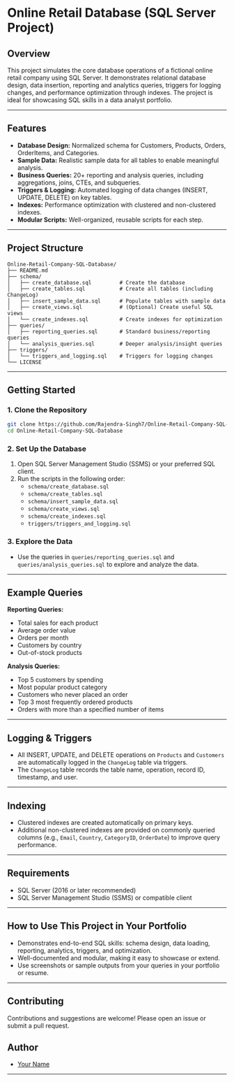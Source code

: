 # Online Retail Database (SQL Server Project)

## Overview

This project simulates the core database operations of a fictional online retail company using SQL Server. It demonstrates relational database design, data insertion, reporting and analytics queries, triggers for logging changes, and performance optimization through indexes. The project is ideal for showcasing SQL skills in a data analyst portfolio.

---

## Features

- **Database Design:** Normalized schema for Customers, Products, Orders, OrderItems, and Categories.
- **Sample Data:** Realistic sample data for all tables to enable meaningful analysis.
- **Business Queries:** 20+ reporting and analysis queries, including aggregations, joins, CTEs, and subqueries.
- **Triggers & Logging:** Automated logging of data changes (INSERT, UPDATE, DELETE) on key tables.
- **Indexes:** Performance optimization with clustered and non-clustered indexes.
- **Modular Scripts:** Well-organized, reusable scripts for each step.

---

## Project Structure

```
Online-Retail-Company-SQL-Database/
├── README.md
├── schema/
│   ├── create_database.sql         # Create the database
│   ├── create_tables.sql           # Create all tables (including ChangeLog)
│   ├── insert_sample_data.sql      # Populate tables with sample data
│   ├── create_views.sql            # (Optional) Create useful SQL views
│   └── create_indexes.sql          # Create indexes for optimization
├── queries/
│   ├── reporting_queries.sql       # Standard business/reporting queries
│   └── analysis_queries.sql        # Deeper analysis/insight queries
├── triggers/
│   └── triggers_and_logging.sql    # Triggers for logging changes
└── LICENSE
```

---

## Getting Started

### 1. Clone the Repository

```bash
git clone https://github.com/Rajendra-Singh7/Online-Retail-Company-SQL-Database.git
cd Online-Retail-Company-SQL-Database
```

### 2. Set Up the Database

1. Open SQL Server Management Studio (SSMS) or your preferred SQL client.
2. Run the scripts in the following order:
   - `schema/create_database.sql`
   - `schema/create_tables.sql`
   - `schema/insert_sample_data.sql`
   - `schema/create_views.sql` 
   - `schema/create_indexes.sql`
   - `triggers/triggers_and_logging.sql`

### 3. Explore the Data

- Use the queries in `queries/reporting_queries.sql` and `queries/analysis_queries.sql` to explore and analyze the data.

---

## Example Queries

**Reporting Queries:**
- Total sales for each product
- Average order value
- Orders per month
- Customers by country
- Out-of-stock products

**Analysis Queries:**
- Top 5 customers by spending
- Most popular product category
- Customers who never placed an order
- Top 3 most frequently ordered products
- Orders with more than a specified number of items

---

## Logging & Triggers

- All INSERT, UPDATE, and DELETE operations on `Products` and `Customers` are automatically logged in the `ChangeLog` table via triggers.
- The `ChangeLog` table records the table name, operation, record ID, timestamp, and user.

---

## Indexing

- Clustered indexes are created automatically on primary keys.
- Additional non-clustered indexes are provided on commonly queried columns (e.g., `Email`, `Country`, `CategoryID`, `OrderDate`) to improve query performance.

---

## Requirements

- SQL Server (2016 or later recommended)
- SQL Server Management Studio (SSMS) or compatible client

---

## How to Use This Project in Your Portfolio

- Demonstrates end-to-end SQL skills: schema design, data loading, reporting, analytics, triggers, and optimization.
- Well-documented and modular, making it easy to showcase or extend.
- Use screenshots or sample outputs from your queries in your portfolio or resume.

---

## Contributing

Contributions and suggestions are welcome! Please open an issue or submit a pull request.


## Author

- [Your Name](https://github.com/Rajendra-Singh7)

---
